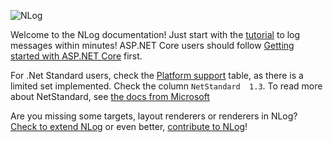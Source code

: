 ![NLog](http://nlog-project.org/images/NLog.png)

Welcome to the NLog documentation! Just start with the [tutorial](wiki/Tutorial) to log messages within minutes!
ASP.NET Core users should follow [Getting started with ASP.NET Core](https://github.com/NLog/NLog.Web/wiki/Getting-started-with-ASP.NET-Core-(csproj---vs2017)) first.

For .Net Standard users, check the  [Platform support](platform-support) table, as there is a limited set implemented. Check the column `NetStandard  1.3`. To read more about  NetStandard, see [the docs from Microsoft](https://docs.microsoft.com/en-us/dotnet/articles/standard/library)

Are you missing some targets, layout renderers or renderers in NLog? [Check to extend NLog](Extending-NLog) or even better, [contribute to NLog](https://github.com/NLog/NLog#contributing)!